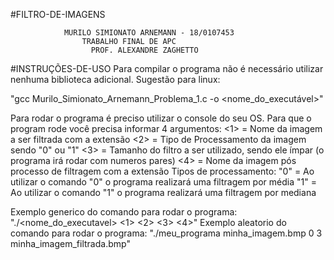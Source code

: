 #FILTRO-DE-IMAGENS

				MURILO SIMIONATO ARNEMANN - 18/0107453
					TRABALHO FINAL DE APC
				      PROF. ALEXANDRE ZAGHETTO

#INSTRUÇÕES-DE-USO
Para compilar o programa não é necessário utilizar nenhuma biblioteca adicional. Sugestão para linux:

"gcc Murilo_Simionato_Arnemann_Problema_1.c -o <nome_do_executável>"

Para rodar o programa é preciso utilizar o console do seu OS.
Para que o program rode você precisa informar 4 argumentos:
<1> = Nome da imagem a ser filtrada com a extensão
<2> = Tipo de Processamento da imagem sendo "0" ou "1"
<3> = Tamanho do filtro a ser utilizado, sendo ele ímpar (o programa irá rodar com numeros pares)
<4> = Nome da imagem pós processo de filtragem com a extensão
Tipos de processamento:
"0" = Ao utilizar o comando "0" o programa realizará uma filtragem por média
"1" = Ao utilizar o comando "1" o programa realizará uma filtragem por mediana

Exemplo generico do comando para rodar o programa:
"./<nome_do_executavel> <1> <2> <3> <4>"
Exemplo aleatorio do comando para rodar o programa:
"./meu_programa minha_imagem.bmp 0 3 minha_imagem_filtrada.bmp"
